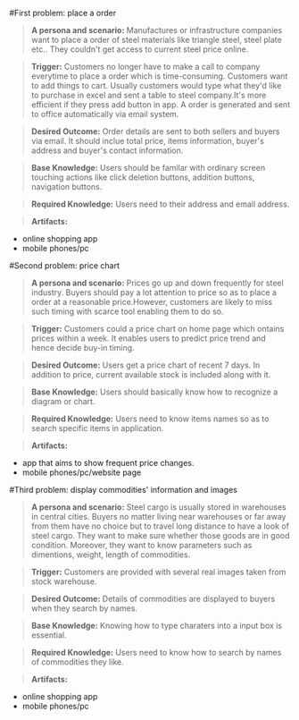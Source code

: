 


#First problem: place a order
> **A persona and scenario:** Manufactures or infrastructure companies want to place a order of steel materials like triangle steel, steel plate etc.. They couldn't get access to current steel price online.


> **Trigger:** Customers no longer have to make a call to company everytime to place a order which is time-consuming. Customers want to add things to cart. Usually customers would type what they'd like to purchase in excel and sent a table to steel company.It's more efficient if they press add button in app. A order is generated and sent to office automatically via email system.


> **Desired Outcome:** Order details are sent to both sellers and buyers via email. It should inclue total price, items information, buyer's address and buyer's contact information.


> **Base Knowledge:** Users should be familar with ordinary screen touching actions like click deletion buttons, addition buttons, navigation buttons.


> **Required Knowledge:** Users need to their address and email address.



> **Artifacts:** 
- online shopping app
- mobile phones/pc


#Second problem: price chart
> **A persona and scenario:** Prices go up and down frequently for steel industry. Buyers should pay a lot attention to price so as to place a order at a reasonable price.However, customers are likely to miss such timing with scarce tool enabling them to do so.


> **Trigger:** Customers could a price chart on home page which ontains prices within a week. It enables users to predict price trend and hence decide buy-in timing.


> **Desired Outcome:** Users get a price chart of recent 7 days. In addition to price, current available stock is included along with it.


> **Base Knowledge:** Users should basically know how to recognize a diagram or chart.

> **Required Knowledge:** Users need to know items names so as to search specific items in application.


> **Artifacts:** 
- app that aims to show frequent price changes.
- mobile phones/pc/website page


#Third problem: display commodities' information and images 
> **A persona and scenario:** Steel cargo is usually stored in warehouses in central cities. Buyers no matter living near warehouses or far away from them have no choice but to travel long distance to have a look of steel cargo. They want to make sure whether those goods are in good condition. Moreover, they want to know parameters such as dimentions, weight, length of commodities.


> **Trigger:** Customers are provided with several real images taken from stock warehouse. 

> **Desired Outcome:** Details of commodities are displayed to buyers when they search by names.


> **Base Knowledge:** Knowing how to type charaters into a input box is essential. 

> **Required Knowledge:** Users need to know how to search by names of commodities they like.

> **Artifacts:** 
- online shopping app
- mobile phones/pc
